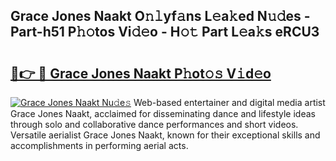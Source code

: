 ## Grace Jones Naakt O𝚗𝚕yf𝚊ns L𝚎a𝚔ed N𝚞𝚍es - Part-h51 P𝚑𝚘tos Vi𝚍𝚎o - H𝚘𝚝 Part L𝚎a𝚔s eRCU3

# <h2><a href="http://kf3i8w.oniu.top/?m=Grace+Jones+Naakt">🔗👉 🔴 Grace Jones Naakt P𝚑ot𝚘𝚜 V𝚒d𝚎o</a></h2>

[![Grace Jones Naakt Nu𝚍e𝚜](https://i.imgur.com/0qMVB7G.gif)](http://kf3i8w.oniu.top/?m=Grace+Jones+Naakt)
Web-based entertainer and digital media artist Grace Jones Naakt, acclaimed for disseminating dance and lifestyle ideas through solo and collaborative dance performances and short videos. Versatile aerialist Grace Jones Naakt, known for their exceptional skills and accomplishments in performing aerial acts.  
